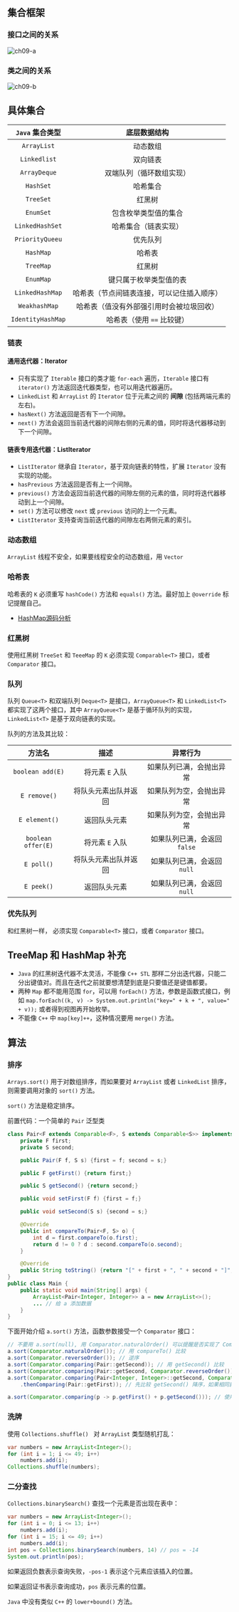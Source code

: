 ## 集合框架

### 接口之间的关系

![ch09-a](./picture/ch09-a.png)

### 类之间的关系

![ch09-b](./picture/ch09-b.png)


## 具体集合

|  `Java` 集合类型  |                底层数据结构                |
| :---------------: | :----------------------------------------: |
|    `ArrayList`    |                  动态数组                  |
|   `Linkedlist`    |                  双向链表                  |
|   `ArrayDeque`    |          双端队列（循环数组实现）          |
|     `HashSet`     |                  哈希集合                  |
|     `TreeSet`     |                   红黑树                   |
|     `EnumSet`     |            包含枚举类型值的集合            |
|  `LinkedHashSet`  |            哈希集合（链表实现）            |
|  `PriorityQueeu`  |                  优先队列                  |
|     `HashMap`     |                   哈希表                   |
|     `TreeMap`     |                   红黑树                   |
|     `EnumMap`     |           键只属于枚举类型值的表           |
|  `LinkedHashMap`  | 哈希表（节点间链表连接，可以记住插入顺序） |
|   `WeakhashMap`   |  哈希表（值没有外部强引用时会被垃圾回收）  |
| `IdentityHashMap` |         哈希表（使用 `==` 比较键）         |

### 链表

#### 通用迭代器：Iterator

-   只有实现了 `Iterable` 接口的类才能 `for-each` 遍历，`Iterable` 接口有 `iterator()` 方法返回迭代器类型，也可以用迭代器遍历。
-   `LinkedList` 和 `ArrayList` 的 `Iterator` 位于元素之间的 **间隙** (包括两端元素的左右)。
-   `hasNext()` 方法返回是否有下一个间隙。
-   `next()` 方法会返回当前迭代器的间隙右侧的元素的值，同时将迭代器移动到下一个间隙。

#### 链表专用迭代器：ListIterator

-   `ListIterator` 继承自 `Iterator`，基于双向链表的特性，扩展 `Iterator` 没有实现的功能。
-   `hasPrevious`  方法返回是否有上一个间隙。
-   `previous()` 方法会返回当前迭代器的间隙左侧的元素的值，同时将迭代器移动到上一个间隙。
-   `set()` 方法可以修改 `next` 或 `previous` 访问的上一个元素。
-   `ListIterator` 支持查询当前迭代器的间隙左右两侧元素的索引。

### 动态数组

`ArrayList` 线程不安全，如果要线程安全的动态数组，用 `Vector`

### 哈希表

哈希表的 `K` 必须重写 `hashCode()` 方法和 `equals()` 方法。最好加上 `@override` 标记提醒自己。

-   [HashMap源码分析](../SourceCode/HashMap.md)

### 红黑树

使用红黑树 `TreeSet` 和 `TeeeMap` 的 `K` 必须实现 `Comparable<T>` 接口，或者 `Comparator` 接口。

### 队列

队列 `Queue<T>` 和双端队列 `Deque<T>` 是接口，`ArrayQueue<T>` 和 `LinkedList<T>` 都实现了这两个接口，其中 `ArrayQueue<T>` 是基于循环队列的实现，`LinkedList<T>` 是基于双向链表的实现。 

队列的方法及其比较：

|       方法名       |         描述         |           异常行为           |
| :----------------: | :------------------: | :--------------------------: |
|  `boolean add(E)`  |   将元素 `E` 入队    |   如果队列已满，会抛出异常   |
|    `E remove()`    | 将队头元素出队并返回 |   如果队列为空，会抛出异常   |
|   `E element()`    |     返回队头元素     |   如果队列为空，会抛出异常   |
| `boolean offer(E)` |   将元素 `E` 入队    | 如果队列已满，会返回 `false` |
|     `E poll()`     | 将队头元素出队并返回 | 如果队列已满，会返回 `null`  |
|     `E peek()`     |     返回队头元素     | 如果队列已满，会返回 `null`  |

### 优先队列

和红黑树一样， 必须实现 `Comparable<T>` 接口，或者 `Comparator` 接口。

## TreeMap 和 HashMap 补充

-   `Java` 的红黑树迭代器不太灵活，不能像 `C++ STL` 那样二分出迭代器，只能二分出键值对。而且在迭代之前就要想清楚到底是只要值还是键值都要。
-   两种 `Map` 都不能用范围 `for`，可以用 `forEach()` 方法，参数是函数式接口，例如 `map.forEach((k, v) -> System.out.println("key=" + k + ", value=" + v));` 或者得到视图再开始枚举。
-   不能像 `C++` 中 `map[key]++`，这种情况要用 `merge()` 方法。

## 算法

### 排序

`Arrays.sort()` 用于对数组排序，而如果要对 `ArrayList` 或者 `LinkedList` 排序，则需要调用对象的 `sort()` 方法。

`sort()` 方法是稳定排序。

前置代码：一个简单的 `Pair` 泛型类

```java
class Pair<F extends Comparable<F>, S extends Comparable<S>> implements Comparable<Pair<F, S>> {
    private F first;
    private S second;

    public Pair(F f, S s) {first = f; second = s;}

    public F getFirst() {return first;}

    public S getSecond() {return second;}

    public void setFirst(F f) {first = f;}

    public void setSecond(S s) {second = s;}

    @Override
    public int compareTo(Pair<F, S> o) {
        int d = first.compareTo(o.first);
        return d != 0 ? d : second.compareTo(o.second);
    }

    @Override
    public String toString() {return "[" + first + ", " + second + "]";}
}
public class Main {
    public static void main(String[] args) {
        ArrayList<Pair<Integer, Integer>> a = new ArrayList<>();
		... // 给 a 添加数据
    }
}
```

下面开始介绍 `a.sort()` 方法，函数参数接受一个 `Comparator` 接口：

```java
// 不要用 a.sort(null), 用 Comparator.naturalOrder() 可以提醒是否实现了 Comparable 接口
a.sort(Comparator.naturalOrder()); // 用 compareTo() 比较
a.sort(Comparator.reverseOrder()); // 逆序
a.sort(Comparator.comparing(Pair::getSecond)); // 用 getSecond() 比较
a.sort(Comparator.comparing(Pair::getSecond, Comparator.reverseOrder())); // 用 getSecond() 比较，逆序
a.sort(Comparator.comparing(Pair<Integer, Integer>::getSecond, Comparator.reverseOrder())
    .thenComparing(Pair::getFirst)); // 先比较 getSecond() 降序，如果相同就比较 getFirst() 升序 注意这种情况要注明 Pair类型

a.sort(Comparator.comparing(p -> p.getFirst() + p.getSecond())); // 使用 lambda 表达式比较 getFirst() + getSecond()
```

### 洗牌

使用 `Collections.shuffle() ` 对 `ArrayList` 类型随机打乱：
```java
var numbers = new ArrayList<Integer>();
for (int i = 1; i <= 49; i++)
    numbers.add(i);
Collections.shuffle(numbers);
```

### 二分查找

`Collections.binarySearch()` 查找一个元素是否出现在表中：

```java
var numbers = new ArrayList<Integer>();
for (int i = 0; i <= 13; i++)
    numbers.add(i);
for (int i = 15; i <= 49; i++)
    numbers.add(i);
int pos = Collections.binarySearch(numbers, 14) // pos = -14
System.out.println(pos);
```

如果返回负数表示查询失败，`-pos-1` 表示这个元素应该插入的位置。

如果返回证书表示查询成功，`pos` 表示元素的位置。

`Java` 中没有类似 `C++` 的 `lower+bound()` 方法。